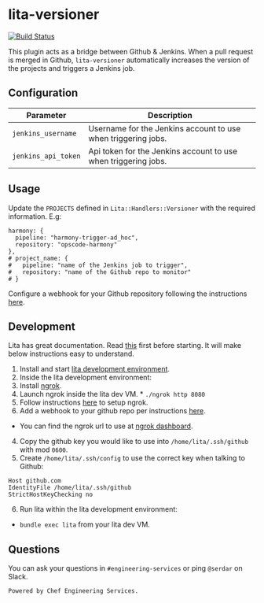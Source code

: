 # lita-versioner

[![Build Status](https://travis-ci.org/sersut/lita-versioner.png?branch=master)](https://travis-ci.org/sersut/lita-versioner)

This plugin acts as a bridge between Github & Jenkins. When a pull request is merged in Github, `lita-versioner` automatically increases the version of the projects and triggers a Jenkins job.

## Configuration

| Parameter | Description |
|-----------|-------------|
| `jenkins_username` | Username for the Jenkins account to use when triggering jobs. |
| `jenkins_api_token` | Api token for the Jenkins account to use when triggering jobs. |

## Usage

Update the `PROJECTS` defined in `Lita::Handlers::Versioner` with the required information. E.g:

```
harmony: {
  pipeline: "harmony-trigger-ad_hoc",
  repository: "opscode-harmony"
},
# project_name: {
#   pipeline: "name of the Jenkins job to trigger",
#   repository: "name of the Github repo to monitor"
# }
```

Configure a webhook for your Github repository following the instructions [here](https://developer.github.com/guides/delivering-deployments/).

## Development

Lita has great documentation. Read [this](http://docs.lita.io/plugin-authoring/) first before starting. It will make below instructions easy to understand.

1. Install and start [lita development environment](http://docs.lita.io/getting-started/installation/#development-environment).
2. Inside the lita development environment:
  1. Install [ngrok](https://ngrok.com/download).
  2. Launch ngrok inside the lita dev VM.
    * `./ngrok http 8080`
  3. Follow instructions [here](https://dashboard.ngrok.com/get-started) to setup ngrok.
3. Add a webhook to your github repo per instructions [here](https://developer.github.com/guides/delivering-deployments/).
  * You can find the ngrok url to use at [ngrok dashboard](https://dashboard.ngrok.com/status).
4. Copy the github key you would like to use into `/home/lita/.ssh/github` with mod `0600`.
5. Create `/home/lita/.ssh/config` to use the correct key when talking to Github:
  ```
  Host github.com
  IdentityFile /home/lita/.ssh/github
  StrictHostKeyChecking no
  ```
6. Run lita within the lita development environment:
  * `bundle exec lita` from your lita dev VM.


## Questions

You can ask your questions in `#engineering-services` or ping `@serdar` on Slack.

`Powered by Chef Engineering Services.`
